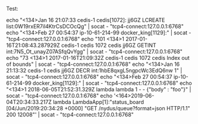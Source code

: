 Test:

 echo "<134>Jan 16 21:07:33 cedis-1 cedis[1072]: jj6GZ LCREATE list:0W19rxER7il4KtrCsDCOcQg" | socat - "tcp4-connect:127.0.0.1:6768"
 echo "<134>Feb 27 00:54:37 ip-10-61-214-99 docker_king[1129]:"  | socat - "tcp4-connect:127.0.0.1:6768"
 echo "101 <134>1 2017-01-16T21:08:43.287929Z cedis-1 cedis 1072 cedis jj6GZ GETINT int:7N5_Ot_unayZ07ASfqQvYgg"  | socat - "tcp4-connect:127.0.0.1:6768"
 echo "73 <134>1 2017-01-16T21:09:32Z cedis-1 cedis 1072 cedis Index out of bounds" | socat - "tcp4-connect:127.0.0.1:6768"
 echo "<134>Jan 16 21:13:32 cedis-1 cedis jj6GZ DECR int:1hbE8qxgL5ngpcWc3EdQ6nw 1" | socat - "tcp4-connect:127.0.0.1:6768"
 echo "<134>Feb 27 00:54:37 ip-10-61-214-99 docker_king[1129]:" | socat - "tcp4-connect:127.0.0.1:6768"
 echo "<134>1 2018-06-05T21:52:31.329Z lambda lambda 1 - - {\"body\" : \"foo\"}" | socat - "tcp4-connect:127.0.0.1:6768"
 echo '<164>2019-06-04T20:34:33.217Z lambda LambdaApp[1]:"status_board [04/Jun/2019:20:34:28 +0000] \"GET /nydus/queue?format=json HTTP/1.1\" 200 12008"' | socat - "tcp4-connect:127.0.0.1:6768"
